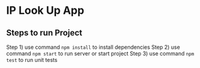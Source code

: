 # IP Look Up App



## Steps to run Project
Step 1) use command `npm install` to install dependencies
Step 2) use command `npm start` to run server or start project
Step 3) use command `npm test` to run unit tests
